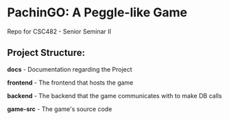 # PachinGO: A Peggle-like Game

Repo for CSC482 - Senior Seminar II

## Project Structure:

**docs** - Documentation regarding the Project

**frontend** - The frontend that hosts the game

**backend** - The backend that the game communicates with to make DB calls

**game-src** - The game's source code
